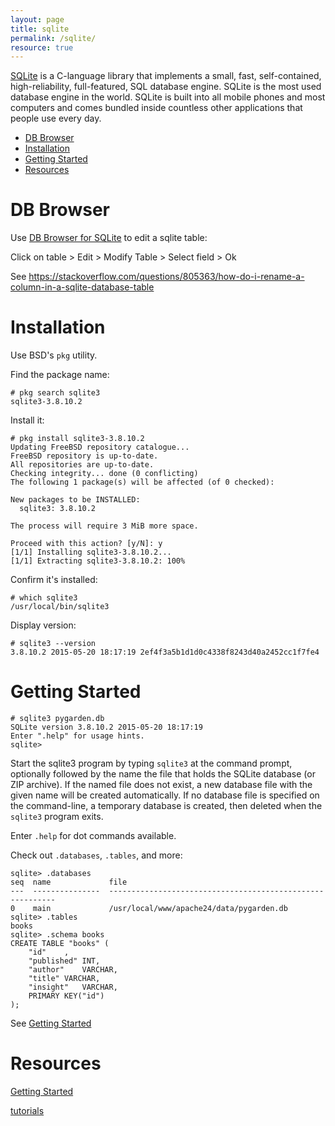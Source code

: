 ```yaml
---
layout: page
title: sqlite
permalink: /sqlite/
resource: true
---
```


[SQLite](https://www.sqlite.org/index.html) is a C-language library that implements a small, fast, self-contained, high-reliability, full-featured, SQL database engine. SQLite is the most used database engine in the world. SQLite is built into all mobile phones and most computers and comes bundled inside countless other applications that people use every day.

* [DB Browser](#db-browser)
* [Installation](#installation)
* [Getting Started](#getting-started)
* [Resources](#resources)

# DB Browser

Use [DB Browser for SQLite](https://sqlitebrowser.org/dl/) to edit a sqlite table:

Click on table > Edit > Modify Table > Select field > Ok

See https://stackoverflow.com/questions/805363/how-do-i-rename-a-column-in-a-sqlite-database-table

# Installation

Use BSD's `pkg` utility.

Find the package name:

```
# pkg search sqlite3
sqlite3-3.8.10.2
```

Install it:

```
# pkg install sqlite3-3.8.10.2
Updating FreeBSD repository catalogue...
FreeBSD repository is up-to-date.
All repositories are up-to-date.
Checking integrity... done (0 conflicting)
The following 1 package(s) will be affected (of 0 checked):

New packages to be INSTALLED:
  sqlite3: 3.8.10.2

The process will require 3 MiB more space.

Proceed with this action? [y/N]: y
[1/1] Installing sqlite3-3.8.10.2...
[1/1] Extracting sqlite3-3.8.10.2: 100%
```

Confirm it's installed:

```
# which sqlite3 
/usr/local/bin/sqlite3
```

Display version:

```
# sqlite3 --version
3.8.10.2 2015-05-20 18:17:19 2ef4f3a5b1d1d0c4338f8243d40a2452cc1f7fe4
```

# Getting Started

```
# sqlite3 pygarden.db
SQLite version 3.8.10.2 2015-05-20 18:17:19
Enter ".help" for usage hints.
sqlite>
```

Start the sqlite3 program by typing `sqlite3` at the command prompt, optionally followed by the name the file that holds the SQLite database (or ZIP archive). If the named file does not exist, a new database file with the given name will be created automatically. If no database file is specified on the command-line, a temporary database is created, then deleted when the `sqlite3` program exits.

Enter `.help` for dot commands available.

Check out `.databases`, `.tables`, and more:

```
sqlite> .databases
seq  name             file                                                      
---  ---------------  ----------------------------------------------------------
0    main             /usr/local/www/apache24/data/pygarden.db 
sqlite> .tables
books
sqlite> .schema books
CREATE TABLE "books" (
	"id"	,
	"published"	INT,
	"author"	VARCHAR,
	"title"	VARCHAR,
	"insight"	VARCHAR,
	PRIMARY KEY("id")
);
```

See [Getting Started](https://sqlite.org/cli.html#:~:text=Getting%20Started,-The%20SQLite%20project&text=Start%20the%20sqlite3%20program%20by,name%20will%20be%20created%20automatically.)


# Resources

[Getting Started](https://sqlite.org/cli.html#:~:text=Getting%20Started,-The%20SQLite%20project&text=Start%20the%20sqlite3%20program%20by,name%20will%20be%20created%20automatically.)

[tutorials](https://github.com/sqlitebrowser/sqlitebrowser/wiki/Tutorials)

